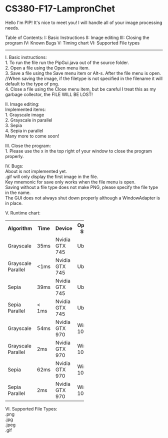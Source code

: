 
# CS380-F17-LampronChet

Hello I'm PIP! It's nice to meet you!
I will handle all of your image processing needs.

Table of Contents:
I: Basic Instructions
II: Image editing
III: Closing the program
IV: Known Bugs
V: Timing chart
VI: Supported File types

********************************************************

I. Basic instructions:
	<br>	1. To run the file run the PipGui.java out of the source folder.
	<br>	2. Open a file using the Open menu item.
	<br>	3. Save a file using the Save menu item or Alt-s. After the file menu is open.
 	 <br>	//When saving the image, if the filetype is not specified in the filename it will default to the type of png.
	<br>	4. Close a file using the Close menu item, but be careful I treat this as my garbage collector, the FILE WILL BE LOST!
	
II. Image editing:
	<br>Implemented items:
	<br>1. Grayscale image
	<br>2. Grayscale in parallel
	<br>3. Sepia
	<br>4. Sepia in parallel
	<br>Many more to come soon!

III. Close the program:
	<br>1. Please use the x in the top right of your window to close the program properly. 
	
IV. Bugs:
	<br>About is not implemented yet.
	<br>.gif will only display the first image in the file.
	<br>Key mnemonic for save only works when the file menu is open.
	<br>Saving without a file type does not make PNG, please specify the file type in the name.
	<br> The GUI does not always shut down properly although a WindowAdapter is in place.
	
V. Runtime chart:

<table style = "width:50%">
  <tr>
    <th> Algorithm </th>
    <th> Time </th>
    <th> Device </th>
    <th> Operating System </th>
  </tr>
  <tr>
    <td> Grayscale </td>
    <td> 35ms </td>
    <td> Nvidia GTX 745 </td>
    <td> Ubuntu </td>
  </tr>
  
  <tr>
    <td> Grayscale Parallel </td>
    <td> <1ms </td>
    <td> Nvidia GTX 745 </td>
    <td> Ubuntu </td>
  </tr>
  
  
  <tr>
    <td> Sepia </td>
    <td> 39ms </td>
    <td> Nvidia GTX 745 </td>
    <td> Ubuntu </td>
  </tr>
  
  
  <tr>
    <td> Sepia Parallel</td>
    <td> < 1ms </td>
    <td> Nvidia GTX 745 </td>
    <td> Ubuntu </td>
  </tr>
  
<tr>
    <td> Grayscale </td>
    <td> 54ms </td>
    <td> Nvidia GTX 970 </td>
    <td> Windows 10 </td>
  </tr>
  
  <tr>
    <td> Grayscale Parallel </td>
    <td> 2ms </td>
    <td> Nvidia GTX 970 </td>
    <td> Windows 10 </td>
  </tr>
  
  
  <tr>
    <td> Sepia </td>
    <td> 62ms </td>
    <td> Nvidia GTX 970 </td>
    <td> Windows 10 </td>
  </tr>
  
  
  <tr>
    <td> Sepia Parallel</td>
    <td> 2ms </td>
    <td> Nvidia GTX 970 </td>
    <td> Windows 10 </td>
  </tr>

</table>

VI. Supported File Types:
<br>.png
<br>.jpg
<br>.jpeg
<br>.gif
